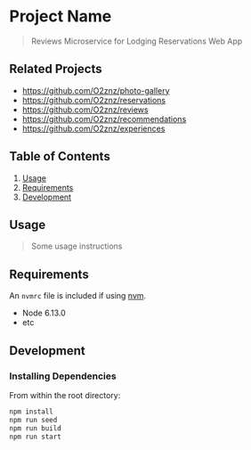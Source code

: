# Project Name

> Reviews Microservice for Lodging Reservations Web App

## Related Projects

  - https://github.com/O2znz/photo-gallery
  - https://github.com/O2znz/reservations
  - https://github.com/O2znz/reviews
  - https://github.com/O2znz/recommendations
  - https://github.com/O2znz/experiences

## Table of Contents

1. [Usage](#Usage)
1. [Requirements](#requirements)
1. [Development](#development)

## Usage

> Some usage instructions

## Requirements

An `nvmrc` file is included if using [nvm](https://github.com/creationix/nvm).

- Node 6.13.0
- etc

## Development

### Installing Dependencies

From within the root directory:

```sh
npm install
npm run seed
npm run build
npm run start
```


